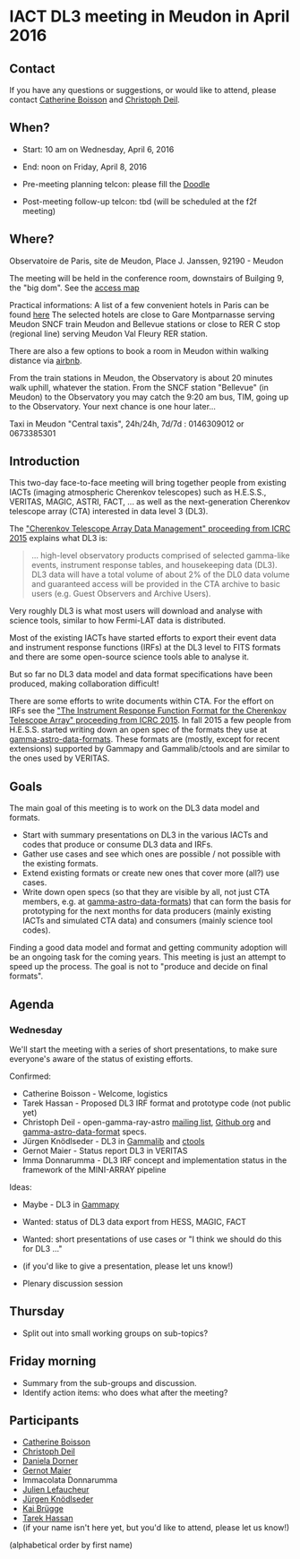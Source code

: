 # IACT DL3 meeting in Meudon in April 2016

## Contact

If you have any questions or suggestions, or would like to attend, please
contact [Catherine Boisson](http://www.iau.org/administration/membership/individual/7665/) and
[Christoph Deil](https://github.com/cdeil).

## When?

* Start: 10 am on Wednesday, April 6, 2016
* End: noon on Friday, April 8, 2016

* Pre-meeting planning telcon: please fill the [Doodle](http://doodle.com/poll/c2c22zhg3ruk85n2)
* Post-meeting follow-up telcon: tbd (will be scheduled at the f2f meeting)

## Where?

Observatoire de Paris, site de Meudon, 
Place J. Janssen, 92190 - Meudon

The meeting will be held in the conference room, downstairs of Builging 9, the "big dom". See the [access map](https://www.obspm.fr/acces-au-site-de-meudon.html?lang=en)

Practical informations:
A list of a few convenient hotels in Paris can be found [here](http://lesia.obspm.fr/List-of-some-convenient-hotels.html)
The selected hotels are close to Gare Montparnasse serving Meudon SNCF train Meudon and Bellevue stations or close to RER C stop (regional line) serving Meudon Val Fleury RER station.

There are also a few options to book a room in Meudon within walking distance via [airbnb](https://www.airbnb.com/s/Meudon--France).

From the train stations in Meudon, the Observatory is about 20 minutes walk uphill, whatever the station.  From the SNCF station "Bellevue" (in Meudon) to the Observatory you may catch the 9:20 am bus, TIM, going up to the Observatory. Your next chance is one hour later... 

Taxi in Meudon
"Central taxis", 24h/24h, 7d/7d  : 0146309012  or  0673385301

## Introduction

This two-day face-to-face meeting will bring together people
from existing IACTs (imaging atmospheric Cherenkov telescopes) such as H.E.S.S.,
VERITAS, MAGIC, ASTRI, FACT, ... as well as the next-generation Cherenkov telescope
array (CTA) interested in data level 3 (DL3). 

The ["Cherenkov Telescope Array Data Management" proceeding from ICRC 2015](http://adsabs.harvard.edu/abs/2015arXiv150901012L) explains what DL3 is:

> ... high-level observatory products comprised of selected gamma-like events,
instrument response tables, and housekeeping data (DL3). DL3 data will have a
total volume of about 2% of the DL0 data volume and guaranteed access will be
provided in the CTA archive to basic users (e.g. Guest Observers and Archive
Users).

Very roughly DL3 is what most users will download and analyse with science tools,
similar to how Fermi-LAT data is distributed.

Most of the existing IACTs have started efforts to export their event data and
instrument response functions (IRFs) at the DL3 level to FITS formats and
there are some open-source science tools able to analyse it.

But so far no DL3 data model and data format specifications have been produced,
making collaboration difficult!

There are some efforts to write documents within CTA. For the effort on IRFs
see the
["The Instrument Response Function Format for the Cherenkov Telescope Array" proceeding from ICRC 2015](http://adsabs.harvard.edu/abs/2015arXiv150807437W).
In fall 2015 a few people from H.E.S.S. started writing down an open spec of the
formats they use at [gamma-astro-data-formats](http://gamma-astro-data-formats.readthedocs.org/en/latest/). These formats are (mostly, except for recent extensions) supported by Gammapy and Gammalib/ctools and are similar to the ones used by VERITAS.

## Goals

The main goal of this meeting is to work on the DL3 data model and formats.

* Start with summary presentations on DL3 in the various IACTs and codes that produce or consume DL3 data and IRFs.
* Gather use cases and see which ones are possible / not possible with the existing formats.
* Extend existing formats or create new ones that cover more (all?) use cases.
* Write down open specs (so that they are visible by all, not just CTA members, e.g. at [gamma-astro-data-formats](http://gamma-astro-data-formats.readthedocs.org/en/latest/)) that can form the basis for prototyping for the next months for data producers (mainly existing IACTs and simulated CTA data) and consumers (mainly science tool codes).

Finding a good data model and format and getting community adoption will be an
ongoing task for the coming years. This meeting is just an attempt to speed up
the process. The goal is not to "produce and decide on final formats".

## Agenda

### Wednesday

We'll start the meeting with a series of short presentations, to make sure everyone's aware of the status of existing efforts.

Confirmed:

* Catherine Boisson - Welcome, logistics
* Tarek Hassan - Proposed DL3 IRF format and prototype code (not public yet)
* Christoph Deil - open-gamma-ray-astro [mailing list](https://lists.nasa.gov/mailman/listinfo/open-gamma-ray-astro), [Github org](https://github.com/open-gamma-ray-astro) and [gamma-astro-data-format](http://gamma-astro-data-formats.readthedocs.org/en/latest/) specs.
* Jürgen Knödlseder - DL3 in [Gammalib](http://cta.irap.omp.eu/gammalib/) and  [ctools](http://cta.irap.omp.eu/ctools/)
* Gernot Maier - Status report DL3 in VERITAS
* Imma Donnarumma - DL3 IRF concept and implementation status in the framework of the MINI-ARRAY pipeline

Ideas:

* Maybe - DL3 in [Gammapy](https://gammapy.readthedocs.org/en/latest/)
* Wanted: status of DL3 data export from HESS, MAGIC, FACT
* Wanted: short presentations of use cases or "I think we should do this for DL3 ..."
* (if you'd like to give a presentation, please let uns know!)

* Plenary discussion session

## Thursday

* Split out into small working groups on sub-topics?

## Friday morning

* Summary from the sub-groups and discussion.
* Identify action items: who does what after the meeting?

## Participants

* [Catherine Boisson](https://github.com/cboisson)
* [Christoph Deil](https://github.com/cdeil)
* [Daniela Dorner](https://github.com/dadorner)
* [Gernot Maier](https://github.com/GernotMaier)
* Immacolata Donnarumma
* [Julien Lefaucheur](https://github.com/jjlk)
* [Jürgen Knödlseder](https://github.com/jknodlseder)
* [Kai Brügge](https://github.com/mackaiver)
* [Tarek Hassan](https://github.com/TarekHC)
* (if your name isn't here yet, but you'd like to attend, please let us know!)

(alphabetical order by first name)
